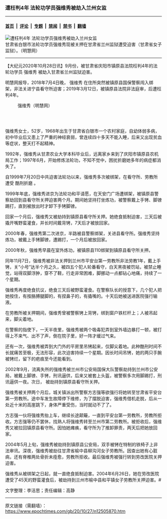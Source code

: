 ### 遭枉判4年 法轮功学员强维秀被劫入兰州女监

---

#### [首页](../../../..?n12505870) &nbsp;|&nbsp; [评论](../../../../../epoch-comment?n12505870) &nbsp;|&nbsp; [专题](../../../../../epoch-special?n12505870) &nbsp;|&nbsp; [禁闻](../../../../../epoch-news?n12505870) &nbsp;|&nbsp; [禁书](../../../../../books?n12505870) &nbsp;|&nbsp; [翻墙](https://github.com/gfw-breaker/nogfw/blob/master/README.md?n12505870)


<div><img alt="遭枉判4年 法轮功学员强维秀被劫入兰州女监" class="attachment-djy_600_400 size-djy_600_400 wp-post-image" src="https://i.epochtimes.com/assets/uploads/2020/10/2006-7-20-gansu-02-600x400.jpg"/>
<div class="caption">
 甘肃省白银市法轮功学员强维秀现被关押在甘肃省兰州监狱遭受迫害（甘肃省女子监狱）。（明慧网）
</div></div><hr/><div class="post_content" id="artbody" itemprop="articleBody">
 <!-- article content begin -->
 <p>
  【大纪元2020年10月28日讯】9月份，被甘肃省庆阳市镇原县法院枉判4年的法轮功学员
  <ok href="https://www.epochtimes.com/gb/tag/%E5%BC%BA%E7%BB%B4%E7%A7%80.html">
   强维秀
  </ok>
  被劫入甘肃省兰州监狱迫害。
 </p>
 <p>
  明慧网报导，2018年7月4日晚，
  <ok href="https://www.epochtimes.com/gb/tag/%E5%BC%BA%E7%BB%B4%E7%A7%80.html">
   强维秀
  </ok>
  在住所突然被镇原县国保警察闯入绑架，非法关进宁县看守所迫害；2019年3月12日，被镇原县法院非法庭审，后遭枉判4年。
 </p>
 <figure aria-describedby="caption-attachment-12505916" class="wp-caption aligncenter" id="attachment_12505916" style="width: 127px">
  <ok href="https://i.epochtimes.com/assets/uploads/2020/10/2020-10-26-i082820_01.jpg" target="_blank">
   <img alt="" class="size-full wp-image-12505916" src="https://i.epochtimes.com/assets/uploads/2020/10/2020-10-26-i082820_01.jpg"/>
  </ok>
  <br/><figcaption class="wp-caption-text" id="caption-attachment-12505916">
   强维秀（明慧网）
  </figcaption><br/>
 </figure><br/>
 <p>
  强维秀女士，52岁，1968年出生于甘肃省白银市一个农村家庭，自幼体弱多病，初中毕业后又患上了严重的神经衰弱，曾连续四十多天不能入睡，后来又出现贫血等症状，整天打不起精神。
 </p>
 <p>
  1992年，强维秀从甘肃农业大学本科毕业后，远离家乡来到了庆阳市镇原县农机局工作；1997年6月，开始修炼法轮功，不知不觉中，困扰折磨她多年的病症都消失了。
 </p>
 <p>
  自1999年7月20日中共迫害法轮功以来，强维秀多次被绑架，在看守所、劳教所遭受
  <ok href="https://www.epochtimes.com/gb/tag/%E9%85%B7%E5%88%91%E6%8A%98%E7%A3%A8.html">
   酷刑折磨
  </ok>
  。
 </p>
 <p>
  1999年年底，强维秀进京为法轮功和平请愿，在天安门广场遭绑架，被镇原县警察劫回到县看守所关押迫害两个月。期间她坚持打坐炼功，被警察戴上手铐、脚镣踢打，直到被放出时才卸下手铐脚镣。
 </p>
 <p>
  回家一个月后，强维秀又被劫持到镇原县看守所关押。她绝食抵制迫害，三天后被撬开嘴野蛮灌食，并长时间戴背铐，7天后才被放回家。
 </p>
 <p>
  2000年春，强维秀第二次进京，半路被县警察绑架，关进县看守所。强维秀坚持炼功，被戴上手铐脚镣，遭踢打，一个月后被放回家。
 </p>
 <p>
  2000年秋，强维秀早晨在室外炼功，被镇原县110绑架到镇原县看守所关押。
 </p>
 <p>
  同年11月7日，强维秀被非法关押到兰州市平安台第一劳教所非法劳教1年，戴上手铐，关“小号”达半个月之久，被四五个犯人轮番看守，白天黑夜被罚站，被禁止睡觉，站得双脚浮肿，穿不了鞋，行走非常困难，脚挪动一点都钻心地痛，持续了一个星期。
 </p>
 <p>
  强维秀再度绝食抗议，绝食三天后被野蛮灌食。在警察队长的授意下，几个犯人把她按住，有按胳膊腿脚的，有捏鼻子的，有撬嘴的。十天后她被送进医院强行输液。
 </p>
 <p>
  在劳教所被关押期间，强维秀曾被警察铐上背铐，绑到窗户铁栏杆上；人被吊起来，脚尖着地。
 </p>
 <p>
  在警察的指使下，一天半夜里，强维秀被两个吸毒犯弄到室外墙边暴打一顿，被打得上不来气、出不了声，倒在院子里，好一阵才缓过气来。
 </p>
 <p>
  还有一次，强维秀被弄到大门外的平房里吊铐起来，仅脚尖着地。此种酷刑时间不长就痛苦至极，无法形容，此次迫害持续一个星期。因长时间吊铐，她的两只手腕被铐烂，留下的疤痕至今还能看到。
 </p>
 <p>
  2002年9月，流离失所的强维秀被兰州市公安局国保大队警察劫持到兰州市公安局，被戴上脚镣、手铐，刑讯逼供，后来又被套上头盔，被警察多次用脚踢打，刑讯逼供一夜。次日， 被劫持到镇原县看守所关押。
 </p>
 <p>
  强维秀被关押两个月后，城关镇派出所警察方志强等欲强行将她转至甘肃省平安台第一劳教所。途中车发生故障停下维修，为了摆脱迫害，强维秀借机走脱，后从一处近十米的高崖跳下，身体严重受伤，当时就动不了了。
 </p>
 <p>
  方志强一伙将强维秀抬上车，继续长途颠簸，一直到平安台第一劳教所，劳教所拒收。方志强等仍不罢休，找熟人将强维秀转至兰州市第二劳教所。被拒收后，强维秀又被拉回镇原县看守所。因怕她瘫痪，看守所为了推卸罪责，两天后把她放回家。
 </p>
 <p>
  2004年5月上旬，强维秀被劫持到镇原县公安局，双手被铐在特制的铁椅子上非法审讯。深夜，强维秀被劫往甘肃省榆中县柳沟河女子劳教所。因查出她有心脏病，还有脊椎两处骨折未痊愈，劳教所拒收。最后强维秀被强行转到劳改医院关押迫害。
 </p>
 <p>
  强维秀从被绑架之日起，就一直绝食抵制迫害。2004年6月26日，她在劳改医院遭受了45天的野蛮灌食后，被劫持到兰州市榆中县和平镇女子劳教所关押迫害。#
 </p>
 <p>
  文字整理：李洁思；责任编辑：高静
 </p>
 <!-- article content end -->
 <div id="below_article_ad">
 </div>
</div>


---

原文链接（需翻墙）：https://www.epochtimes.com/gb/20/10/27/n12505870.htm